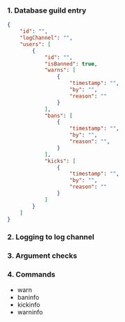 ### 1. Database guild entry
```json
{
    "id": "",
    "logChannel": "",
    "users": [
        {
            "id": "",
            "isBanned": true,
            "warns": [
                {
                    "timestamp": "",
                    "by": "",
                    "reason": ""
                }
            ],
            "bans": [
                {
                    "timestamp": "",
                    "by": "",
                    "reason": "",
                }
            ],
            "kicks": [
                {
                    "timestamp": "",
                    "by": "",
                    "reason": ""
                }
            ]
        }
    ]
}
```

### 2. Logging to log channel

### 3. Argument checks

### 4. Commands
- warn
- baninfo
- kickinfo
- warninfo